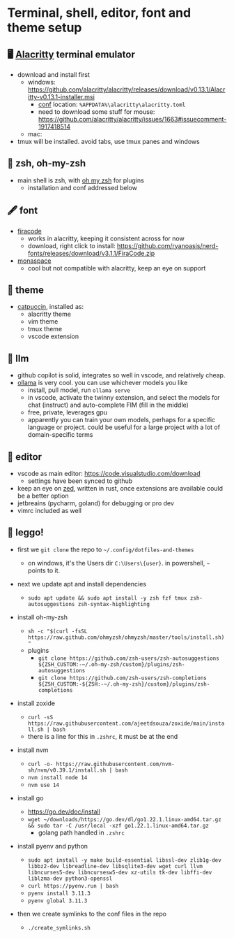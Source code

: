# Terminal, shell, editor, font and theme setup

## 🖥️ [Alacritty](https://github.com/alacritty/alacritty) terminal emulator

- download and install first
  - windows: https://github.com/alacritty/alacritty/releases/download/v0.13.1/Alacritty-v0.13.1-installer.msi
    - [conf](https://alacritty.org/config-alacritty.html) location: `%APPDATA%\alacritty\alacritty.toml`
    - need to download some stuff for mouse: https://github.com/alacritty/alacritty/issues/1663#issuecomment-1917418514
  - mac:
- tmux will be installed. avoid tabs, use tmux panes and windows

## 🐚 zsh, oh-my-zsh

- main shell is zsh, with [oh my zsh](https://ohmyz.sh/) for plugins
  - installation and conf addressed below

## 🖋️ font

- [firacode](https://github.com/tonsky/FiraCode)
  - works in alacritty, keeping it consistent across for now
  - download, right click to install: https://github.com/ryanoasis/nerd-fonts/releases/download/v3.1.1/FiraCode.zip
- [monaspace](https://monaspace.githubnext.com/)
  - cool but not compatible with alacritty, keep an eye on support

## 🎨 theme

- [catpuccin](https://github.com/catppuccin/catppuccin), installed as:
  - alacritty theme
  - vim theme
  - tmux theme
  - vscode extension

## 🦙 llm

- github copilot is solid, integrates so well in vscode, and relatively cheap.
- [ollama](https://ollama.com/download) is very cool. you can use whichever models you like
  - install, pull model, run `ollama serve`
  - in vscode, activate the twinny extension, and select the models for chat (instruct) and auto-complete FIM (fill in the middle)
  - free, private, leverages gpu
  - apparently you can train your own models, perhaps for a specific language or project. could be useful for a large project with a lot of domain-specific terms

## 📝 editor

- vscode as main editor: https://code.visualstudio.com/download
  - settings have been synced to github
- keep an eye on [zed](https://zed.dev/), written in rust, once extensions are available could be a better option
- jetbreains (pycharm, goland) for debugging or pro dev
- vimrc included as well

## 🚀 leggo!

- first we `git clone` the repo to `~/.config/dotfiles-and-themes`

  - on windows, it's the Users dir `C:\Users\{user}`. in powershell, `~` points to it.

- next we update apt and install dependencies

  - `sudo apt update && sudo apt install -y zsh fzf tmux zsh-autosuggestions zsh-syntax-highlighting`

- install oh-my-zsh

  - `sh -c "$(curl -fsSL https://raw.github.com/ohmyzsh/ohmyzsh/master/tools/install.sh)"`
  - plugins
    - `git clone https://github.com/zsh-users/zsh-autosuggestions ${ZSH_CUSTOM:-~/.oh-my-zsh/custom}/plugins/zsh-autosuggestions`
    - `git clone https://github.com/zsh-users/zsh-completions ${ZSH_CUSTOM:-${ZSH:-~/.oh-my-zsh}/custom}/plugins/zsh-completions`

- install zoxide

  - `curl -sS https://raw.githubusercontent.com/ajeetdsouza/zoxide/main/install.sh | bash`
  - there is a line for this in `.zshrc`, it must be at the end

- install nvm

  - `curl -o- https://raw.githubusercontent.com/nvm-sh/nvm/v0.39.1/install.sh | bash`
  - `nvm install node 14`
  - `nvm use 14`

- install go

  - https://go.dev/doc/install
  - `wget ~/downloads/https://go.dev/dl/go1.22.1.linux-amd64.tar.gz && sudo tar -C /usr/local -xzf go1.22.1.linux-amd64.tar.gz`
    - golang path handled in `.zshrc`

- install pyenv and python

  - `sudo apt install -y make build-essential libssl-dev zlib1g-dev libbz2-dev libreadline-dev libsqlite3-dev wget curl llvm libncurses5-dev libncursesw5-dev xz-utils tk-dev libffi-dev liblzma-dev python3-openssl`
  - `curl https://pyenv.run | bash`
  - `pyenv install 3.11.3`
  - `pyenv global 3.11.3`

- then we create symlinks to the conf files in the repo
  - `./create_symlinks.sh`

